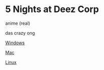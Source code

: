 # 5 Nights at Deez Corp
anime (real)

das crazy ong

[Windows](https://github.com/dublin-cs-studio/vizzual-novel/releases/download/girlpowered/visualnovelreal-1.0-pc.zip)

[Mac](https://github.com/dublin-cs-studio/vizzual-novel/releases/download/girlpowered/visualnovelreal-1.0-mac.zip)

[Linux](https://github.com/dublin-cs-studio/vizzual-novel/releases/download/girlpowered/visualnovelreal-1.0-linux.tar.bz2)
